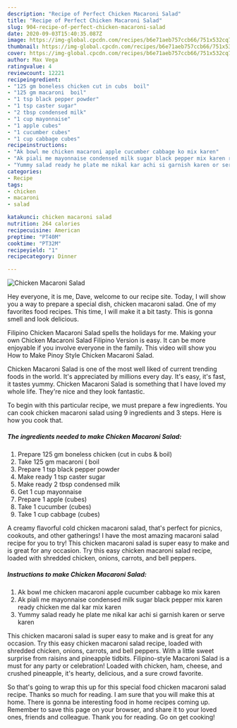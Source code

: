 ```yaml
---
description: "Recipe of Perfect Chicken Macaroni Salad"
title: "Recipe of Perfect Chicken Macaroni Salad"
slug: 904-recipe-of-perfect-chicken-macaroni-salad
date: 2020-09-03T15:40:35.087Z
image: https://img-global.cpcdn.com/recipes/b6e71aeb757ccb66/751x532cq70/chicken-macaroni-salad-recipe-main-photo.jpg
thumbnail: https://img-global.cpcdn.com/recipes/b6e71aeb757ccb66/751x532cq70/chicken-macaroni-salad-recipe-main-photo.jpg
cover: https://img-global.cpcdn.com/recipes/b6e71aeb757ccb66/751x532cq70/chicken-macaroni-salad-recipe-main-photo.jpg
author: Max Vega
ratingvalue: 4
reviewcount: 12221
recipeingredient:
- "125 gm boneless chicken cut in cubs  boil"
- "125 gm macaroni  boil"
- "1 tsp black pepper powder"
- "1 tsp caster sugar"
- "2 tbsp condensed milk"
- "1 cup mayonnaise"
- "1 apple cubes"
- "1 cucumber cubes"
- "1 cup cabbage cubes"
recipeinstructions:
- "Ak bowl me chicken macaroni apple cucumber cabbage ko mix karen"
- "Ak piali me mayonnaise condensed milk sugar black pepper mix karen ready chicken me dal kar mix karen"
- "Yummy salad ready he plate me nikal kar achi si garnish karen or serve karen"
categories:
- Recipe
tags:
- chicken
- macaroni
- salad

katakunci: chicken macaroni salad 
nutrition: 264 calories
recipecuisine: American
preptime: "PT40M"
cooktime: "PT32M"
recipeyield: "1"
recipecategory: Dinner

---
```



![Chicken Macaroni Salad](https://img-global.cpcdn.com/recipes/b6e71aeb757ccb66/751x532cq70/chicken-macaroni-salad-recipe-main-photo.jpg)

Hey everyone, it is me, Dave, welcome to our recipe site. Today, I will show you a way to prepare a special dish, chicken macaroni salad. One of my favorites food recipes. This time, I will make it a bit tasty. This is gonna smell and look delicious.

Filipino Chicken Macaroni Salad spells the holidays for me. Making your own Chicken Macaroni Salad Filipino Version is easy. It can be more enjoyable if you involve everyone in the family. This video will show you How to Make Pinoy Style Chicken Macaroni Salad.

Chicken Macaroni Salad is one of the most well liked of current trending foods in the world. It's appreciated by millions every day. It's easy, it's fast, it tastes yummy. Chicken Macaroni Salad is something that I have loved my whole life. They're nice and they look fantastic.


To begin with this particular recipe, we must prepare a few ingredients. You can cook chicken macaroni salad using 9 ingredients and 3 steps. Here is how you cook that.

<!--inarticleads1-->

##### The ingredients needed to make Chicken Macaroni Salad:

1. Prepare 125 gm boneless chicken (cut in cubs &amp; boil)
1. Take 125 gm macaroni ( boil
1. Prepare 1 tsp black pepper powder
1. Make ready 1 tsp caster sugar
1. Make ready 2 tbsp condensed milk
1. Get 1 cup mayonnaise
1. Prepare 1 apple (cubes)
1. Take 1 cucumber (cubes)
1. Take 1 cup cabbage (cubes)


A creamy flavorful cold chicken macaroni salad, that&#39;s perfect for picnics, cookouts, and other gatherings! I have the most amazing macaroni salad recipe for you to try! This chicken macaroni salad is super easy to make and is great for any occasion. Try this easy chicken macaroni salad recipe, loaded with shredded chicken, onions, carrots, and bell peppers. 

<!--inarticleads2-->

##### Instructions to make Chicken Macaroni Salad:

1. Ak bowl me chicken macaroni apple cucumber cabbage ko mix karen
1. Ak piali me mayonnaise condensed milk sugar black pepper mix karen ready chicken me dal kar mix karen
1. Yummy salad ready he plate me nikal kar achi si garnish karen or serve karen


This chicken macaroni salad is super easy to make and is great for any occasion. Try this easy chicken macaroni salad recipe, loaded with shredded chicken, onions, carrots, and bell peppers. With a little sweet surprise from raisins and pineapple tidbits. Filipino-style Macaroni Salad is a must for any party or celebration! Loaded with chicken, ham, cheese, and crushed pineapple, it&#39;s hearty, delicious, and a sure crowd favorite. 

So that's going to wrap this up for this special food chicken macaroni salad recipe. Thanks so much for reading. I am sure that you will make this at home. There is gonna be interesting food in home recipes coming up. Remember to save this page on your browser, and share it to your loved ones, friends and colleague. Thank you for reading. Go on get cooking!
